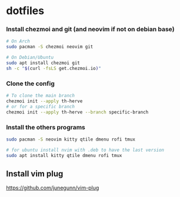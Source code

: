 # dotfiles

### Install chezmoi and git (and neovim if not on debian base)

```bash
# On Arch
sudo pacman -S chezmoi neovim git

# On Debian/Ubuntu
sudo apt install chezmoi git
sh -c "$(curl -fsLS get.chezmoi.io)"
```
### Clone the config

```bash
# To clone the main branch
chezmoi init --apply th-herve
# or for a specific branch
chezmoi init --apply th-herve --branch specific-branch
```
### Install the others programs

```bash
sudo pacman -S neovim kitty qtile dmenu rofi tmux

# for ubuntu install nvim with .deb to have the last version
sudo apt install kitty qtile dmenu rofi tmux
```

## Install vim plug

https://github.com/junegunn/vim-plug
